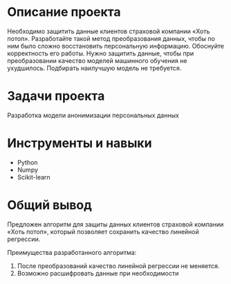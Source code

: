 # Описание проекта
Необходимо защитить данные клиентов страховой компании «Хоть потоп». Разработайте такой метод преобразования данных, чтобы по ним было сложно восстановить персональную информацию. Обоснуйте корректность его работы. Нужно защитить данные, чтобы при преобразовании качество моделей машинного обучения не ухудшилось. Подбирать наилучшую модель не требуется.

# Задачи проекта
Разработка модели анонимизации персональных данных

# Инструменты и навыки
- Python
- Numpy
- Scikit-learn

# Общий вывод
Предложен алгоритм для защиты данных клиентов страховой компании «Хоть потоп», который позволяет сохранить качество линейной регрессии.

Преимущества разработанного алгоритма:

1. После преобразований качество линейной регрессии не меняется.
2. Возможно расшифровать данные при необходимости

